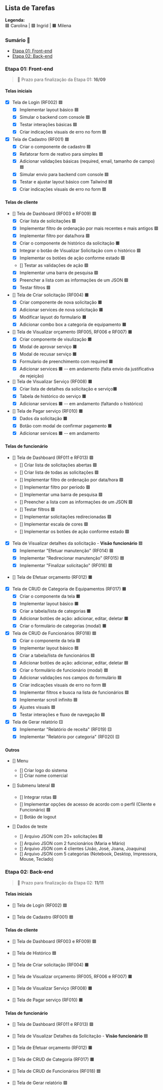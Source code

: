 ## Lista de Tarefas

**Legenda:**  
🟦 Carolina | 🟩 Ingrid | 🟧 Milena 

### Sumário 📑

- [Etapa 01: Front-end](#etapa-01-front-end)
- [Etapa 02: Back-end](#etapa-02-back-end)

### Etapa 01: Front-end 

> 📅 Prazo para finalização da Etapa 01: **16/09**

#### Telas iniciais
- [x] Tela de Login (RF002) 🟦
  - [x] Implementar layout básico 🟦
  - [x] Simular o backend com console 🟦
  - [x] Testar interações básicas 🟦
  - [x] Criar indicações visuais de erro no form 🟦

- [x] Tela de Cadastro (RF001) 🟦
  - [x] Criar o componente de cadastro 🟦
  - [x] Refatorar form de reativo para simples 🟦
  - [x] Adicionar validações básicas (required, email, tamanho de campo) 🟦
  - [x] Simular envio para backend com console 🟦
  - [x] Testar e ajustar layout básico com Tailwind 🟦
  - [x] Criar indicações visuais de erro no form 🟦

#### Telas de cliente
- [] Tela de Dashboard (RF003 e RF009) 🟩
  - [x] Criar lista de solicitações 🟩
  - [x] Implementar filtro de ordenação por mais recentes e mais antigos 🟩
  - [x] Implementar filtro por data/hora 🟩
  - [x] Criar o componente de histórico da solicitação 🟧
  - [x] Integrar o botão de Visualizar Solicitação com o histórico 🟩
  - [x] Implementar os botões de ação conforme estado  🟩
  - [] Testar as validações de ação  🟩
  - [x] Implementar uma barra de pesquisa  🟩
  - [x] Preencher a lista com as informações de um JSON  🟩
  - [x] Testar filtros  🟩

- [] Tela de Criar solicitação (RF004) 🟧
  - [x] Criar componente de nova solicitação 🟧
  - [x] Adicionar services de nova solicitação 🟧
  - [x] Modificar layuot do formulario 🟧
  - [x] Adicionar combo box a categoria de equipamento 🟧

- [] Tela de Visualizar orçamento (RF005, RF006 e RF007) 🟧
  - [x] Criar componente de visulização 🟧
  - [x] Modal de aprovar serviço 🟧
  - [x] Modal de recusar serviço 🟧
  - [x] Formulario de preenchimento com required 🟧
  - [x] Adicionar services 🟧 -- em andamento (falta envio da justificativa de rejeição)

- [] Tela de Visualizar Serviço (RF008) 🟧
  - [x] Criar lista de detalhes da solicitação e serviço🟧
  - [x] Tabela de histórico do serviço 🟧
  - [x] Adicionar services 🟧 -- em andamento (faltando o histórico)

- [] Tela de Pagar serviço (RF010) 🟧
  - [x] Dados da solicitação 🟧
  - [x] Botão com modal de confirmar pagamento 🟧
  - [x] Adicionar services 🟧 -- em andamento

#### Telas de funcionário
- [] Tela de Dashboard (RF011 e RF013) 🟩
  - [] Criar lista de solicitações abertas 🟩
  - [] Criar lista de todas as solicitações 🟩
  - [] Implementar filtro de ordenação por data/hora 🟩
  - [] Implementar filtro por período 🟩
  - [] Implementar uma barra de pesquisa 🟩
  - [] Preencher a lista com as informações de um JSON 🟩
  - [] Testar filtros 🟩
  - [] Implementar solicitações redirecionadas 🟩
  - [] Implementar escala de cores 🟩
  - [] Implementar os botões de ação conforme estado 🟩

- [x] Tela de Visualizar detalhes da solicitação - **Visão funcionário** 🟦
  - [x] Implementar "Efetuar manutenção" (RF014) 🟦
  - [x] Implementar "Redirecionar manutenção" (RF015) 🟦
  - [x] Implementar "Finalizar solicitação" (RF016) 🟦

- [] Tela de Efetuar orçamento (RF012) 🟧

- [x] Tela de CRUD de Categoria de Equipamentos (RF017) 🟧
  - [x] Criar o componente da tela 🟧
  - [x] Implementar layout básico 🟧
  - [x] Criar a tabela/lista de categorias 🟧
  - [x] Adicionar botões de ação: adicionar, editar, deletar 🟧
  - [x] Criar o formulário de categorias (modal) 🟧

- [x] Tela de CRUD de Funcionários (RF018) 🟦
  - [x] Criar o componente da tela 🟦
  - [x] Implementar layout básico 🟦
  - [x] Criar a tabela/lista de funcionários 🟦
  - [x] Adicionar botões de ação: adicionar, editar, deletar 🟦
  - [x] Criar o formulário de funcionário (modal) 🟦
  - [x] Adicionar validações nos campos do formulário 🟦
  - [x] Criar indicações visuais de erro no form 🟦
  - [x] Implementar filtros e busca na lista de funcionários 🟦
  - [x] Implementar scroll infinito 🟦
  - [x] Ajustes visuais 🟦
  - [x] Testar interações e fluxo de navegação 🟦

- [x] Tela de Gerar relatório 🟨
  - [x] Implementar "Relatório de receita" (RF019) 🟨
  - [x] Implementar "Relatório por categoria" (RF020) 🟨
 
#### Outros 
- [] Menu 
  - [] Criar logo do sistema
  - [] Criar nome comercial
 
- [] Submenu lateral 🟩
  - [] Integrar rotas  🟩
  - [] Implementar opções de acesso de acordo com o perfil (Cliente e Funcionário) 🟩
  - [] Botão de logout
    
- [] Dados de teste
  - [] Arquivo JSON com 20+ solicitações 🟩
  - [] Arquivo JSON com 2 funcionários (Maria e Mário)
  - [] Arquivo JSON com 4 clientes (João, José, Joana, Joaquina)
  - [] Arquivo JSON com 5 categorias (Notebook, Desktop, Impressora, Mouse, Teclado)

### Etapa 02: Back-end 

> 📅 Prazo para finalização da Etapa 02: **11/11**

#### Telas iniciais
- [] Tela de Login (RF002) 🟦

- [] Tela de Cadastro (RF001) 🟦

#### Telas de cliente
- [] Tela de Dashboard (RF003 e RF009) 🟩

- [] Tela de Histórico 🟦

- [] Tela de Criar solicitação (RF004) 🟧

- [] Tela de Visualizar orçamento (RF005, RF006 e RF007) 🟧

- [] Tela de Visualizar Serviço (RF008) 🟧

- [] Tela de Pagar serviço (RF010) 🟧

#### Telas de funcionário
- [] Tela de Dashboard (RF011 e RF013) 🟩

- [] Tela de Visualizar Detalhes da Solicitação - **Visão funcionário** 🟦

- [] Tela de Efetuar orçamento (RF012) 🟧

- [] Tela de CRUD de Categoria (RF017) 🟧

- [] Tela de CRUD de Funcionários (RF018) 🟦

- [] Tela de Gerar relatório 🟩